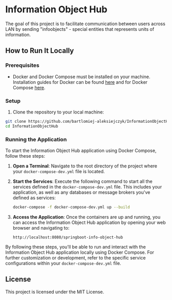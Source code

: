 # Information Object Hub

The goal of this project is to facilitate communication between users across LAN by sending "infoobjects" - special entities that represents units of information.

## How to Run It Locally

### Prerequisites

- Docker and Docker Compose must be installed on your machine. Installation guides for Docker can be found [here](https://docs.docker.com/get-docker/) and for Docker Compose [here](https://docs.docker.com/compose/install/).

### Setup

1. Clone the repository to your local machine:

```bash
git clone https://github.com/bartlomiej-aleksiejczyk/InformationObjectHub.git
cd InformationObjectHub
```

### Running the Application

To start the Information Object Hub application using Docker Compose, follow these steps:

1. **Open a Terminal**: Navigate to the root directory of the project where your `docker-compose-dev.yml` file is located.

2. **Start the Services**: Execute the following command to start all the services defined in the `docker-compose-dev.yml` file. This includes your application, as well as any databases or message brokers you've defined as services:

   ```bash
   docker-compose -f docker-compose-dev.yml up --build
   ```

3. **Access the Application**: Once the containers are up and running, you can access the Information Object Hub application by opening your web browser and navigating to:

   ```
   http://localhost:8080/springboot-info-object-hub
   ```

By following these steps, you'll be able to run and interact with the Information Object Hub application locally using Docker Compose. For further customization or development, refer to the specific service configurations within your `docker-compose-dev.yml` file.

## License

This project is licensed under the MIT License.
